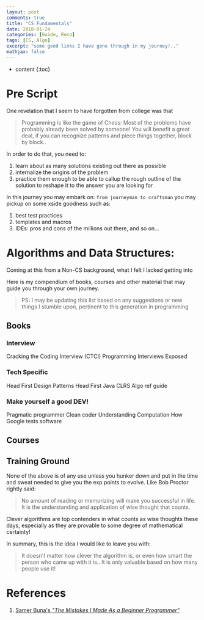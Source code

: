 ```yaml
---
layout: post
comments: true
title: "CS Fundamentals"
date: 2018-01-24
categories: [Guide, Reco]
tags: [CS, Algo]
excerpt: "some good links I have gone through in my journey!.."
mathjax: false
---
```

* content
{:toc}

# Pre Script

One revelation that I seem to have forgotten from college was that
> Programming is like the game of Chess: Most of the problems have probably already been solved by someone!
You will benefit a great deal, if you can recognize patterns and piece things together, block by block..

In order to do that, you need to:
1. learn about as many solutions existing out there as possible 
2. internalize the origins of the problem
3. practice them enough to be able to callup the rough outline of the solution to reshape it to the answer you are looking for

In this journey you may embark on: `from journeyman to craftsman` you may pickup on some xside goodness such as:
1. best test practices
2. templates and macros
3. IDEs: pros and cons of the millions out there, and so on...

# Algorithms and Data Structures:
Coming at this from a Non-CS background, what I felt I lacked getting into 

Here is my compendium of books, courses and other material that may guide you through your own journey.
> PS: I may be updating this list based on any suggestions or new things I stumble upon, pertinent to this generation in programming


## Books
### Interview
Cracking the Coding Interview (CTCI)
Programming Interviews Exposed

### Tech Specific
Head First Design Patterns
Head First Java
CLRS Algo ref guide

### Make yourself a good DEV!
Pragmatic programmer
Clean coder
Understanding Computation
How Google tests software





## Courses


## Training Ground
None of the above is of any use unless you hunker down and put in the time and sweat needed to give you the exp points to evolve.
Like Bob Proctor rightly said:
> No amount of reading or memorizing will make you successful in life. It is the understanding and application of wise thought that counts.

Clever algorithms are top contenders in what counts as wise thoughts these days, especially as they are provable to some degree of mathematical certainty! 

In summary, this is the idea I would like to leave you with:
> It doesn't matter how clever the algorithm is, 
or even how smart the person who came up with it is..
It is only valuable based on how many people use it!

# References

1. [Samer Buna's _"The Mistakes I Made As a Beginner Programmer"_](https://medium.com/@samerbuna/the-mistakes-i-made-as-a-beginner-programmer-ac8b3e54c312)


